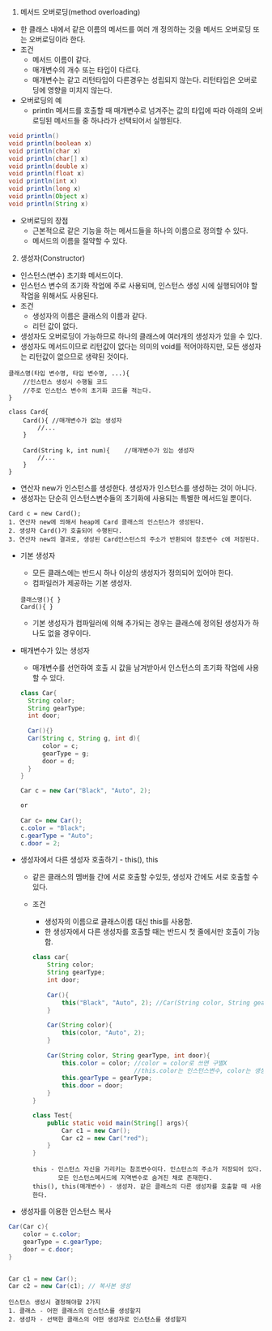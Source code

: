 1. 메서드 오버로딩(method overloading)

- 한 클래스 내에서 같은 이름의 메서드를 여러 개 정의하는 것을 메서드 오버로딩 또는 오버로딩이라 한다.
- 조건
  - 메서드 이름이 같다.
  - 매개변수의 개수 또는 타입이 다르다.
  - 매개변수는 같고 리턴타입이 다른경우는 성립되지 않는다. 리턴타입은 오버로딩에 영향을 미치지 않는다.
- 오버로딩의 예
  - println 메서드를 호출할 때 매개변수로 넘겨주는 값의 타입에 따라 아래의 오버로딩된 메서드들 중 하나라가 선택되어서 실행된다.

```java
void println()
void println(boolean x)
void println(char x)
void println(char[] x)
void println(double x)
void println(float x)
void println(int x)
void println(long x)
void println(Object x)
void println(String x)
```

- 오버로딩의 장점
  - 근본적으로 같은 기능을 하는 메서드들을 하나의 이름으로 정의할 수 있다.
  - 메서드의 이름을 절약할 수 있다.



2. 생성자(Constructor)

- 인스턴스(변수) 초기화 메서드이다.
- 인스턴스 변수의 초기화 작업에 주로 사용되며, 인스턴스 생성 시에 실행되어야 할 작업을 위해서도 사용된다.
- 조건
  - 생성자의 이름은 클래스의 이름과 같다.
  - 리턴 값이 없다.
- 생성자도 오버로딩이 가능하므로 하나의 클래스에 여러개의 생성자가 있을 수 있다.
- 생성자도 메서드이므로 리턴값이 없다는 의미의 void를 적어야하지만, 모든 생성자는 리턴값이 없으므로 생략된 것이다.

```pseudocode
클래스명(타입 변수명, 타입 변수명, ...){
	//인스턴스 생성시 수행될 코드
	//주로 인스턴스 변수의 초기화 코드를 적는다.
}

class Card{
	Card(){	//매개변수가 없는 생성자
		//...
	}
	
	Card(String k, int num){	//매개변수가 있는 생성자
		//...
	}
}
```

- 연산자 new가 인스턴스를 생성한다. 생성자가 인스턴스를 생성하는 것이 아니다.
- 생성자는 단순히 인스턴스변수들의 초기화에 사용되는 특별한 메서드일 뿐이다.

```pseudocode
Card c = new Card();
1. 연산자 new에 의해서 heap에 Card 클래스의 인스턴스가 생성된다.
2. 생성자 Card()가 호출되어 수행된다.
3. 연산자 new의 결과로, 생성된 Card인스턴스의 주소가 반환되어 참조변수 c에 저장된다.
```

- 기본 생성자

  - 모든 클래스에는 반드시 하나 이상의 생성자가 정의되어 있어야 한다.
  - 컴파일러가 제공하는 기본 생성자.

  ```pseudocode
  클래스명(){ }
  Card(){ }
  ```

  - 기본 생성자가 컴파일러에 의해 추가되는 경우는 클래스에 정의된 생성자가 하나도 없을 경우이다.

- 매개변수가 있는 생성자

  - 매개변수를 선언하여 호출 시 값을 남겨받아서 인스턴스의 초기화 작업에 사용할 수 있다.
  
  ```java
  class Car{
  	String color;
  	String gearType;
  	int door;
  	
  	Car(){}
  	Car(String c, String g, int d){
  		color = c;
  		gearType = g;
  		door = d;
  	}
  }
  ```
  
  ```java
  Car c = new Car("Black", "Auto", 2);
  
  or 
      
  Car c= new Car();
  c.color = "Black";
  c.gearType = "Auto";
  c.door = 2;
  ```

- 생성자에서 다른 생성자 호출하기  - this(), this

  - 같은 클래스의 멤버들 간에 서로 호출할 수있듯, 생성자 간에도 서로 호출할 수 있다.

  - 조건

    - 생성자의 이름으로 클래스이름 대신 this를 사용함.
    - 한 생성자에서 다른 생성자를 호출할 때는 반드시 첫 줄에서만 호출이 가능함.

    ```java
    class car{
    	String color;
    	String gearType;
    	int door;
    	
    	Car(){
    		this("Black", "Auto", 2); //Car(String color, String gearType, int door)
    	}
    	
    	Car(String color){
    		this(color, "Auto", 2);
    	}
        
        Car(String color, String gearType, int door){
            this.color = color; //color = color로 쓰면 구별X
            					//this.color는 인스턴스변수, color는 생성자의 매개변수
            this.gearType = gearType;
            this.door = door;
        }
    }
    
    class Test{
        public static void main(String[] args){
            Car c1 = new Car();
            Car c2 = new Car("red");
        }
    }
    ```

    ```pseudocode
    this - 인스턴스 자신을 가리키는 참조변수이다. 인스턴스의 주소가 저장되어 있다.
    	   모든 인스턴스메서드에 지역변수로 숨겨진 채로 존재한다.
    this(), this(매개변수) - 생성자. 같은 클래스의 다른 생성자를 호출할 때 사용한다. 
    ```

- 생성자를 이용한 인스턴스 복사

```java
Car(Car c){
	color = c.color;
	gearType = c.gearType;
	door = c.door;
}


Car c1 = new Car();
Car c2 = new Car(c1); // 복사본 생성
```

```pseudocode
인스턴스 생성시 결정해야할 2가지
1. 클래스 - 어떤 클래스의 인스턴스를 생성할지
2. 생성자 - 선택한 클래스의 어떤 생성자로 인스턴스를 생성할지
```

